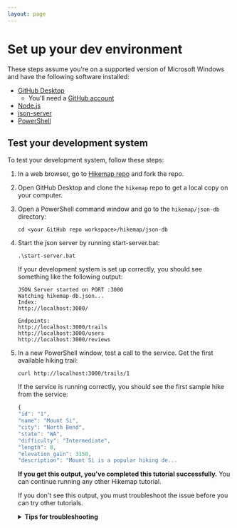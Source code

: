 ```yaml
---
layout: page
---
```


# Set up your dev environment

These steps assume you're on a supported version of Microsoft Windows and have the following software installed:
* [GitHub Desktop](https://desktop.github.com)
    * You'll need a [GitHub account](https://github.com)
* [Node.js](https://nodejs.org/en/)
* [json-server](https://www.npmjs.com/package/json-server)
* [PowerShell](https://learn.microsoft.com/en-us/powershell/scripting/install/installing-powershell?view=powershell-7.4)

## Test your development system

To test your development system, follow these steps:

1. In a web browser, go to [Hikemap repo](https://github.com/soyoahn/hikemap) and fork the repo. 
2. Open GitHub Desktop and clone the `hikemap` repo to get a local copy on your computer.
3. Open a PowerShell command window and go to the `hikemap/json-db` directory: 

    ```shell
    cd <your GitHub repo workspace>/hikemap/json-db
    ```
2. Start the json server by running start-server.bat: 
    ```shell
    .\start-server.bat
    ``` 
    If your development system is set up correctly, you should see something like the following output: 
    ```shell
    JSON Server started on PORT :3000
    Watching hikemap-db.json...
    Index:
    http://localhost:3000/

    Endpoints:
    http://localhost:3000/trails
    http://localhost:3000/users
    http://localhost:3000/reviews
    ``` 
4. In a new PowerShell window, test a call to the service. Get the first available hiking trail:

    ```shell
    curl http://localhost:3000/trails/1
    ```
    If the service is running correctly, you should see the first sample hike from the service: 

    ```js
    {
    "id": "1",
    "name": "Mount Si",
    "city": "North Bend",
    "state": "WA",
    "difficulty": "Intermediate",
    "length": 8,
    "elevation_gain": 3150,
    "description": "Mount Si is a popular hiking de...
    ```
    **If you get this output, you've completed this tutorial successfully.** You can continue running any other Hikemap tutorial.
    
    If you don't see this output, you must troubleshoot the issue before you can try other tutorials.

    <details>
    <summary><b>Tips for troubleshooting</b></summary>
        
    1. Check your commands for typos
    2. Check that you're in the correct directory
    3. Look up any error messages to verify that all prerequisite software was installed correctly
    4. Check that all prerequisite software is up to date
    </details>
        